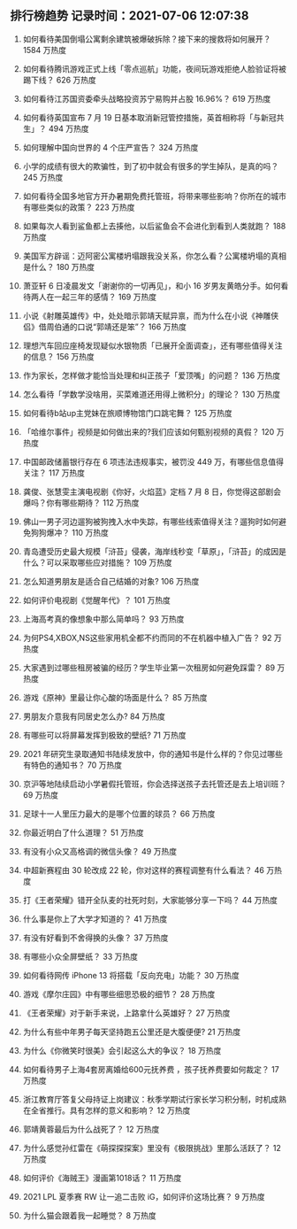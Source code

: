 
## 排行榜趋势 记录时间：2021-07-06 12:07:38
  
  1. 如何看待美国倒塌公寓剩余建筑被爆破拆除？接下来的搜救将如何展开？ 1584 万热度
    
  2. 如何看待腾讯游戏正式上线「零点巡航」功能，夜间玩游戏拒绝人脸验证将被踢下线？ 626 万热度
    
  3. 如何看待江苏国资委牵头战略投资苏宁易购并占股 16.96%？ 619 万热度
    
  4. 如何看待英国宣布 7 月 19 日基本取消新冠管控措施，英首相称将「与新冠共生」？ 494 万热度
    
  5. 如何理解中国向世界的 4 个庄严宣告？ 324 万热度
    
  6. 小学的成绩有很大的欺骗性，到了初中就会有很多的学生掉队，是真的吗？ 245 万热度
    
  7. 如何看待全国多地官方开办暑期免费托管班，将带来哪些影响？你所在的城市有哪些类似的政策？ 223 万热度
    
  8. 如果每次人看到鲨鱼都上去揍他，以后鲨鱼会不会进化到看到人类就跑？ 188 万热度
    
  9. 美国军方辟谣：迈阿密公寓楼坍塌跟我没关系，你怎么看？公寓楼坍塌的真相是什么？ 180 万热度
    
  10. 萧亚轩 6 日凌晨发文「谢谢你的一切再见」，和小 16 岁男友黄皓分手。如何看待两人在一起三年的感情？ 169 万热度
    
  11. 小说《射雕英雄传》中，处处暗示郭靖天赋异禀，而为什么在小说《神雕侠侣》借周伯通的口说“郭靖还是笨”？ 166 万热度
    
  12. 理想汽车回应座椅发现疑似水银物质「已展开全面调查」，还有哪些值得关注的信息？ 156 万热度
    
  13. 作为家长，怎样做才能恰当处理和纠正孩子「爱顶嘴」的问题？ 136 万热度
    
  14. 怎么看待「学数学没啥用，买菜难道还用得上微积分」的理论？ 130 万热度
    
  15. 如何看待b站up主党妹在旅顺博物馆门口跳宅舞？ 125 万热度
    
  16. 「哈维尔事件」视频是如何做出来的?我们应该如何甄别视频的真假？ 120 万热度
    
  17. 中国邮政储蓄银行存在  6  项违法违规事实，被罚没  449  万，有哪些信息值得关注？ 117 万热度
    
  18. 龚俊、张慧雯主演电视剧《你好，火焰蓝》定档 7 月 8 日，你觉得这部剧会爆吗？你有哪些期待？ 112 万热度
    
  19. 佛山一男子河边遛狗被狗拽入水中失踪，有哪些线索值得关注？遛狗时如何避免狗狗爆冲？ 110 万热度
    
  20. 青岛遭受历史最大规模「浒苔」侵袭，海岸线秒变「草原」，「浒苔」的成因是什么？可以采取哪些应对措施？ 109 万热度
    
  21. 怎么知道男朋友是适合自己结婚的对象? 106 万热度
    
  22. 如何评价电视剧《觉醒年代》？ 101 万热度
    
  23. 上海高考真的像想象中那么简单吗？ 93 万热度
    
  24. 为何PS4,XBOX,NS这些家用机全都不约而同的不在机器中植入广告？ 92 万热度
    
  25. 大家遇到过哪些租房被骗的经历？学生毕业第一次租房如何避免踩雷？ 89 万热度
    
  26. 游戏《原神》里最让你心酸的场面是什么？ 85 万热度
    
  27. 男朋友介意我有同居史怎么办? 84 万热度
    
  28. 有哪些可以将屏幕发挥到极致的壁纸? 71 万热度
    
  29. 2021 年研究生录取通知书陆续发放中，你的通知书是什么样的？你见过哪些有特色的通知书？ 70 万热度
    
  30. 京沪等地陆续启动小学暑假托管班，你会选择送孩子去托管还是去上培训班？ 69 万热度
    
  31. 足球十一人里压力最大的是哪个位置的球员？ 66 万热度
    
  32. 你最近明白了什么道理？ 51 万热度
    
  33. 有没有小众又高格调的微信头像？ 49 万热度
    
  34. 中超新赛程由 30 轮改成 22 轮，你对这样的赛程调整有什么看法？ 46 万热度
    
  35. 打《王者荣耀》错开全队麦的社死时刻，大家能够分享一下吗？ 44 万热度
    
  36. 什么事是你上了大学才知道的？ 41 万热度
    
  37. 有没有好看到不舍得换的头像？ 37 万热度
    
  38. 有哪些小众全屏壁纸？ 33 万热度
    
  39. 如何看待网传 iPhone 13 将搭载「反向充电」功能？ 30 万热度
    
  40. 游戏《摩尔庄园》中有哪些细思恐极的细节？ 28 万热度
    
  41. 《王者荣耀》对于新手来说，上路拿什么英雄好？ 27 万热度
    
  42. 为什么有些中年男子每天坚持跑五公里还是大腹便便? 21 万热度
    
  43. 为什么《你微笑时很美》会引起这么大的争议？ 18 万热度
    
  44. 如何看待男子上海4套房离婚给600元抚养费 ，孩子抚养费要如何裁定？ 17 万热度
    
  45. 浙江教育厅答复父母持证上岗建议：秋季学期试行家长学习积分制，时机成熟在全省推行。具有怎样的意义和影响？ 12 万热度
    
  46. 郭靖黄蓉最后为什么战死了？ 12 万热度
    
  47. 为什么感觉孙红雷在《萌探探探案》里没有《极限挑战》里那么活跃了？ 12 万热度
    
  48. 如何评价《海贼王》漫画第1018话？ 11 万热度
    
  49. 2021 LPL 夏季赛 RW 让一追二击败 iG，如何评价这场比赛？ 9 万热度
    
  50. 为什么猫会跟着我一起睡觉？ 8 万热度
    